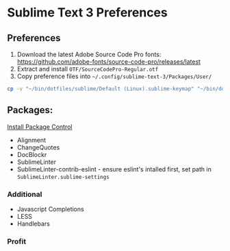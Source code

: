 # Sublime Text 3 Preferences

## Preferences

1. Download the latest Adobe Source Code Pro fonts: https://github.com/adobe-fonts/source-code-pro/releases/latest
1. Extract and install `OTF/SourceCodePro-Regular.otf`
1. Copy preference files into `~/.config/sublime-text-3/Packages/User/`
```bash
cp -v "~/bin/dotfiles/sublime/Default (Linux).sublime-keymap" "~/bin/dotfiles/sublime/Preferences.sublime-settings" ~/.config/sublime-text-3/Packages/User/
```

## Packages:
[Install Package Control](https://packagecontrol.io/installation)

- Alignment
- ChangeQuotes
- DocBlockr
- SublimeLinter
- SublimeLinter-contrib-eslint - ensure eslint's intalled first, set path in `SublimeLinter.sublime-settings`

### Additional
- Javascript Completions
- LESS
- Handlebars

### Profit